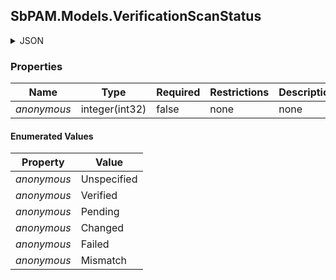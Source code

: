 
<h2 id="tocS_SbPAM.Models.VerificationScanStatus">SbPAM.Models.VerificationScanStatus</h2>

<a id="schemasbpam.models.verificationscanstatus"></a>
<a id="schema_SbPAM.Models.VerificationScanStatus"></a>
<a id="tocSsbpam.models.verificationscanstatus"></a>
<a id="tocssbpam.models.verificationscanstatus"></a>

<details><summary>JSON</summary>


```json
"Unspecified"

```


</details>

### Properties

|Name|Type|Required|Restrictions|Description|
|---|---|---|---|---|
|*anonymous*|integer(int32)|false|none|none|

#### Enumerated Values

|Property|Value|
|---|---|
|*anonymous*|Unspecified|
|*anonymous*|Verified|
|*anonymous*|Pending|
|*anonymous*|Changed|
|*anonymous*|Failed|
|*anonymous*|Mismatch|



